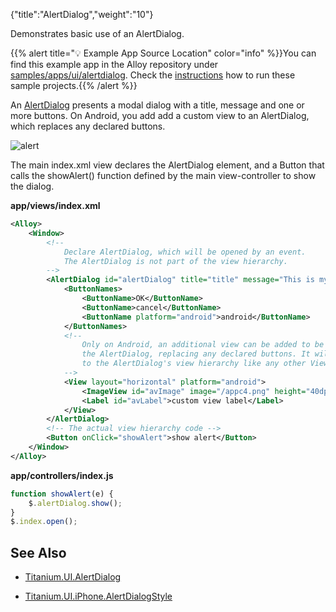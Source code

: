 {"title":"AlertDialog","weight":"10"}

Demonstrates basic use of an AlertDialog.

{{% alert title="💡 Example App Source Location" color="info" %}}You can find this example app in the Alloy repository under [samples/apps/ui/alertdialog](https://github.com/appcelerator/alloy/tree/master/samples/apps/ui/alertdialog). Check the [instructions](/docs/appc/Alloy_Framework/Alloy_Guide/Alloy_Test_Apps/) how to run these sample projects.{{% /alert %}}

An [AlertDialog](#!/api/Titanium.UI.AlertDialog) presents a modal dialog with a title, message and one or more buttons. On Android, you add add a custom view to an AlertDialog, which replaces any declared buttons.

![alert](/Images/appc/download/attachments/41845735/alert.png)

The main index.xml view declares the AlertDialog element, and a Button that calls the showAlert() function defined by the main view-controller to show the dialog.

**app/views/index.xml**

```xml
<Alloy>
    <Window>
        <!--
            Declare AlertDialog, which will be opened by an event.
            The AlertDialog is not part of the view hierarchy.
        -->
        <AlertDialog id="alertDialog" title="title" message="This is my message" cancel="1">
            <ButtonNames>
                <ButtonName>OK</ButtonName>
                <ButtonName>cancel</ButtonName>
                <ButtonName platform="android">android</ButtonName>
            </ButtonNames>
            <!--
                Only on Android, an additional view can be added to be rendered in
                the AlertDialog, replacing any declared buttons. It will be added
                to the AlertDialog's view hierarchy like any other View.
            -->
            <View layout="horizontal" platform="android">
                <ImageView id="avImage" image="/appc4.png" height="40dp" width="40dp"/>
                <Label id="avLabel">custom view label</Label>
            </View>
        </AlertDialog>
        <!-- The actual view hierarchy code -->
        <Button onClick="showAlert">show alert</Button>
    </Window>
</Alloy>
```

**app/controllers/index.js**

```javascript
function showAlert(e) {
    $.alertDialog.show();
}
$.index.open();
```

## See Also

* [Titanium.UI.AlertDialog](https://docs.appcelerator.com/platform/latest/#!/api/Titanium.UI.AlertDialog)

* [Titanium.UI.iPhone.AlertDialogStyle](#!/api/Titanium.UI.iPhone.AlertDialogStyle)

